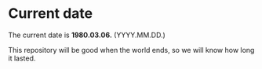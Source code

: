 # Current date

The current date is **1980.03.06.** (YYYY.MM.DD.)

This repository will be good when the world ends, so we will know how long it lasted.